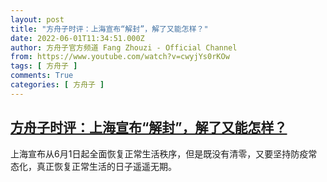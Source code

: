 ```yaml
---
layout: post
title: "方舟子时评：上海宣布“解封”，解了又能怎样？"
date: 2022-06-01T11:34:51.000Z
author: 方舟子官方频道 Fang Zhouzi - Official Channel
from: https://www.youtube.com/watch?v=cwyjYs0rKOw
tags: [ 方舟子 ]
comments: True
categories: [ 方舟子 ]
---
```

<!--1654083291000-->
[方舟子时评：上海宣布“解封”，解了又能怎样？](https://www.youtube.com/watch?v=cwyjYs0rKOw)
------

<div>
上海宣布从6月1日起全面恢复正常生活秩序，但是既没有清零，又要坚持防疫常态化，真正恢复正常生活的日子遥遥无期。
</div>
